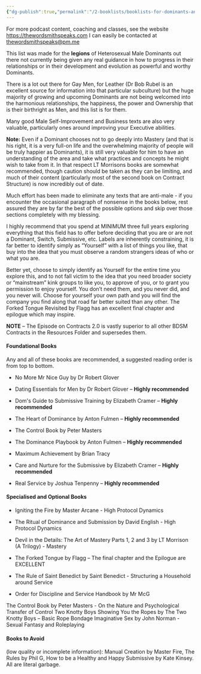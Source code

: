 ```yaml
---
{"dg-publish":true,"permalink":"/2-booklists/booklists-for-dominants-and-masters/"}
---
```



For more podcast content, coaching and classes, see the website https://thewordsmithspeaks.com
I can easily be contacted at thewordsmithspeaks@pm.me

This list was made for the **legions** of Heterosexual Male Dominants out there not currently being given any real guidance in how to progress in their relationships or in their development and evolution as powerful and worthy Dominants.

There is a lot out there for Gay Men, for Leather (Dr Bob Rubel is an excellent source for information into that particular subculture) but the huge majority of growing and upcoming Dominants are not being welcomed into the harmonious relationships, the happiness, the power and Ownership that is their birthright as Men, and this list is for them.

Many good Male Self-Improvement and Business texts are also very valuable, particularly ones around improving your Executive abilities.

**Note:** Even if a Dominant chooses not to go deeply into Mastery (and that is his right, it is a very full-on life and the overwhelming majority of people will be truly happier as Dominants), it is still very valuable for him to have an understanding of the area and take what practices and concepts he might wish to take from it. In that respect LT Morrisons books are somewhat recommended, though caution should be taken as they can be limiting, and much of their content (particularly most of the second book on Contract Structure) is now incredibly out of date.

Much effort has been made to eliminate any texts that are anti-male - if you encounter the occasional paragraph of nonsense in the books below, rest assured they are by far the best of the possible options and skip over those sections completely with my blessing.

I highly recommend that you spend at MINIMUM three full years exploring everything that this field has to offer before deciding that you are or are not a Dominant, Switch, Submissive, etc. Labels are inherently constraining, it is far better to identify simply as “Yourself” with a list of things you like, that buy into the idea that you must observe a random strangers ideas of who or what you are.

Better yet, choose to simply identify as Yourself for the entire time you explore this, and to not fall victim to the idea that you need broader society or “mainstream” kink groups to like you, to approve of you, or to grant you permission to enjoy yourself. You don’t need them, and you never did, and you never will. Choose for yourself your own path and you will find the company you find along that road far better suited than any other. The Forked Tongue Revisited by Flagg has an excellent final chapter and epilogue which may inspire.

**NOTE** – The Episode on Contracts 2.0 is vastly superior to all other BDSM Contracts in the Resources Folder and supersedes them.

#### Foundational Books

Any and all of these books are recommended, a suggested reading order is from top to bottom.

- No More Mr Nice Guy by Dr Robert Glover
- Dating Essentials for Men by Dr Robert Glover – **Highly recommended**
- Dom's Guide to Submissive Training by Elizabeth Cramer – **Highly recommended**
- The Heart of Dominance by Anton Fulmen – **Highly recommended**
- The Control Book by Peter Masters
- The Dominance Playbook by Anton Fulmen – **Highly recommended**
- Maximum Achievement by Brian Tracy

- Care and Nurture for the Submissive by Elizabeth Cramer – **Highly recommended**
- Real Service by Joshua Tenpenny – **Highly recommended**

#### Specialised and Optional Books

- Igniting the Fire by Master Arcane - High Protocol Dynamics
- The Ritual of Dominance and Submission by David English - High Protocol Dynamics
- Devil in the Details: The Art of Mastery Parts 1, 2 and 3 by LT Morrison (A Trilogy) - Mastery
- The Forked Tongue by Flagg – The final chapter and the Epilogue are EXCELLENT

- The Rule of Saint Benedict by Saint Benedict - Structuring a Household around Service
- Order for Discipline and Service Handbook by Mr McG

The Control Book by Peter Masters - On the Nature and Psychological Transfer of Control
Two Knotty Boys Showing You the Ropes by The Two Knotty Boys – Basic Rope Bondage
Imaginative Sex by John Norman - Sexual Fantasy and Roleplaying

#### Books to Avoid 

(low quality or incomplete information): Manual Creation by Master Fire, The Rules by Phil G, How to be a Healthy and Happy Submissive by Kate Kinsey. All are literal garbage.
